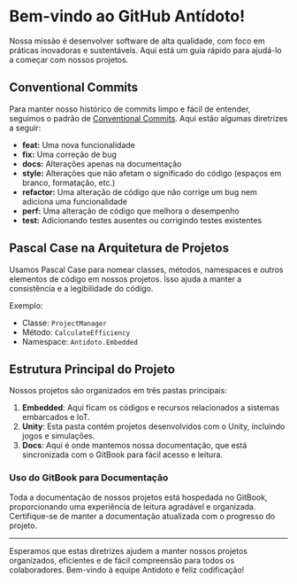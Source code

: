 # Bem-vindo ao GitHub Antídoto!

Nossa missão é desenvolver software de alta qualidade, com foco em práticas inovadoras e sustentáveis. Aqui está um guia rápido para ajudá-lo a começar com nossos projetos.

## Conventional Commits

Para manter nosso histórico de commits limpo e fácil de entender, seguimos o padrão de [Conventional Commits](https://www.conventionalcommits.org/). Aqui estão algumas diretrizes a seguir:

- **feat:** Uma nova funcionalidade
- **fix:** Uma correção de bug
- **docs:** Alterações apenas na documentação
- **style:** Alterações que não afetam o significado do código (espaços em branco, formatação, etc.)
- **refactor:** Uma alteração de código que não corrige um bug nem adiciona uma funcionalidade
- **perf:** Uma alteração de código que melhora o desempenho
- **test:** Adicionando testes ausentes ou corrigindo testes existentes

## Pascal Case na Arquitetura de Projetos

Usamos Pascal Case para nomear classes, métodos, namespaces e outros elementos de código em nossos projetos. Isso ajuda a manter a consistência e a legibilidade do código.

Exemplo:
- Classe: `ProjectManager`
- Método: `CalculateEfficiency`
- Namespace: `Antidoto.Embedded`

## Estrutura Principal do Projeto

Nossos projetos são organizados em três pastas principais:

1. **Embedded**: Aqui ficam os códigos e recursos relacionados a sistemas embarcados e IoT.
2. **Unity**: Esta pasta contém projetos desenvolvidos com o Unity, incluindo jogos e simulações.
3. **Docs**: Aqui é onde mantemos nossa documentação, que está sincronizada com o GitBook para fácil acesso e leitura.

### Uso do GitBook para Documentação

Toda a documentação de nossos projetos está hospedada no GitBook, proporcionando uma experiência de leitura agradável e organizada. Certifique-se de manter a documentação atualizada com o progresso do projeto.

---

Esperamos que estas diretrizes ajudem a manter nossos projetos organizados, eficientes e de fácil compreensão para todos os colaboradores. Bem-vindo à equipe Antidoto e feliz codificação!
